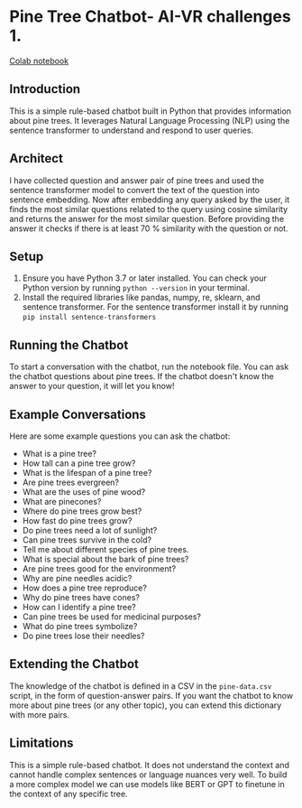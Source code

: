 # Pine Tree Chatbot- AI-VR challenges 1.
[Colab notebook ]([url](https://colab.research.google.com/drive/1qHHpsrRqTQcwcwqIwp3raPqUpFOFJrwm?usp=sharing))

## Introduction
This is a simple rule-based chatbot built in Python that provides information about pine trees. It leverages Natural Language Processing (NLP) using the sentence transformer to understand and respond to user queries.

## Architect
I have collected question and answer pair of pine trees and used the sentence transformer model to convert the text of the question into sentence embedding. Now after embedding any query asked by the user, it finds the most similar questions related to the query using cosine similarity and returns the answer for the most similar question. Before providing the answer it checks if there is at least 70 % similarity with the question or not.


## Setup
1. Ensure you have Python 3.7 or later installed. You can check your Python version by running `python --version` in your terminal.
2. Install the required libraries like pandas, numpy, re, sklearn, and sentence transformer. For the sentence transformer install it by running `pip install sentence-transformers`

## Running the Chatbot
To start a conversation with the chatbot, run the notebook file. You can ask the chatbot questions about pine trees. If the chatbot doesn't know the answer to your question, it will let you know!

## Example Conversations
Here are some example questions you can ask the chatbot:

- What is a pine tree?
- How tall can a pine tree grow?
- What is the lifespan of a pine tree?
- Are pine trees evergreen?
- What are the uses of pine wood?
- What are pinecones?
- Where do pine trees grow best?
- How fast do pine trees grow?
- Do pine trees need a lot of sunlight?
- Can pine trees survive in the cold?
- Tell me about different species of pine trees.
- What is special about the bark of pine trees?
- Are pine trees good for the environment?
- Why are pine needles acidic?
- How does a pine tree reproduce?
- Why do pine trees have cones?
- How can I identify a pine tree?
- Can pine trees be used for medicinal purposes?
- What do pine trees symbolize?
- Do pine trees lose their needles?

## Extending the Chatbot
The knowledge of the chatbot is defined in a CSV in the `pine-data.csv` script, in the form of question-answer pairs. If you want the chatbot to know more about pine trees (or any other topic), you can extend this dictionary with more pairs.

## Limitations
This is a simple rule-based chatbot. It does not understand the context and cannot handle complex sentences or language nuances very well. To build a more complex model we can use models like BERT or GPT to finetune in the context of any specific tree. 

